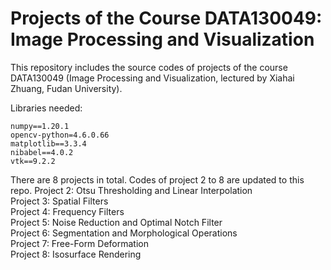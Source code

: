 # Projects of the Course DATA130049: Image Processing and Visualization
This repository includes the source codes of projects of the course DATA130049 (Image Processing and Visualization, lectured by Xiahai Zhuang, Fudan University).

Libraries needed:
```
numpy==1.20.1
opencv-python=4.6.0.66
matplotlib==3.3.4
nibabel==4.0.2
vtk==9.2.2
```

There are 8 projects in total. Codes of project 2 to 8 are updated to this repo.
Project 2: Otsu Thresholding and Linear Interpolation <br>
Project 3: Spatial Filters <br>
Project 4: Frequency Filters <br>
Project 5: Noise Reduction and Optimal Notch Filter <br>
Project 6: Segmentation and Morphological Operations <br>
Project 7: Free-Form Deformation <br>
Project 8: Isosurface Rendering
